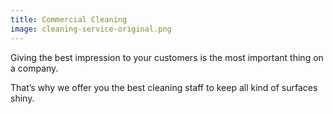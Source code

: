 ```yaml
---
title: Commercial Cleaning
image: cleaning-service-original.png
---
```


Giving the best impression to your customers is the most important thing on a company.

That’s why we offer you the best cleaning staff to keep all kind of surfaces shiny.
